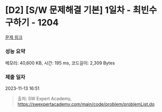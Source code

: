 # [D2] [S/W 문제해결 기본] 1일차 - 최빈수 구하기 - 1204 

[문제 링크](https://swexpertacademy.com/main/code/problem/problemDetail.do?contestProbId=AV13zo1KAAACFAYh) 

### 성능 요약

메모리: 40,600 KB, 시간: 195 ms, 코드길이: 2,309 Bytes

### 제출 일자

2023-11-13 16:51



> 출처: SW Expert Academy, https://swexpertacademy.com/main/code/problem/problemList.do
